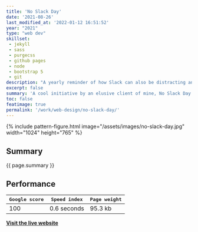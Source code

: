 ```yaml
---
title: 'No Slack Day'
date: '2021-08-26'
last_modified_at: '2022-01-12 16:51:52'
year: "2021"
type: "web dev"
skillset: 
 - jekyll
 - sass
 - purgecss
 - github pages
 - node
 - bootstrap 5
 - git
description: "A yearly reminder of how Slack can also be distracting and counter-productive."
excerpt: false
summary: 'A cool initiative by an elusive client of mine, No Slack Day is a yearly reminder of how a communication tool can also be distracting and counter-productive. Built using Jekyll and light imagery, I <strong>achieved an amazingly fast performance</strong> for a modern-looking landing page.'
toc: false
featimage: true
permalink: '/work/web-design/no-slack-day/'
---
```

{% include pattern-figure.html image="/assets/images/no-slack-day.jpg" width="1024" height="765" %}

<h2 class="text-center text-uppercase">Summary</h2>

<p class="lead">{{ page.summary }}</p>

<h2 class="text-center text-uppercase">Performance</h2>

<table class="table table-borderless table-sm mt-4 mb-5">
  <thead>
    <tr>
      <th scope="col" class="align-top text-center fw-bold"><kbd>Google score</kbd></th>
      <th scope="col" class="align-top text-center fw-bold"><kbd>Speed index</kbd></th>
      <th scope="col" class="align-top text-center fw-bold"><kbd>Page weight</kbd></th>
    </tr>
  </thead>
  <tbody>
    <tr>
      <td class="text-center fs-1">100</td>
      <td class="text-center fs-1 fw-bold">0.6 seconds</td>
      <td class="text-center fs-1">95.3 kb</td>
    </tr>
  </tbody>
</table>

<div class="text-center my-5 py-5">
  <a class="btn btn-lg btn-m2m btn-m2m-cta py-3 px-4 fw-bold" href="https://noslackday.org" title="Visit the live website"><span class="text-uppercase fs-4"><strong>Visit the live website</strong></span></a>
</div>